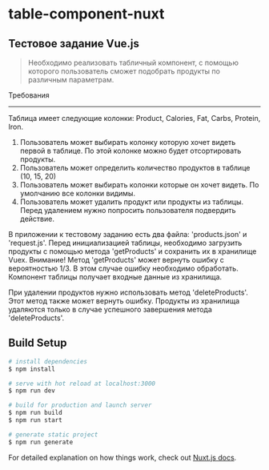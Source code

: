 # table-component-nuxt
## Тестовое задание Vue.js
>Необходимо реализовать табличный компонент, с помощью которого пользователь сможет подобрать продукты по различным параметрам.


Требования
***

Таблица имеет следующие колонки: Product, Calories, Fat, Carbs, Protein, Iron. 
1. Пользователь может выбирать колонку которую хочет видеть первой в таблице. По этой колонке можно будет отсортировать продукты. 
2. Пользователь может определить количество продуктов в таблице (10, 15, 20)
3. Пользователь может выбирать колонки которые он хочет видеть. По умолчанию все колонки видимы.
4. Пользователь может удалить продукт или продукты из таблицы. Перед удалением нужно попросить пользователя подвердить действие.

В приложении к тестовому заданию есть два файла: 'products.json' и 'request.js'. Перед инициализацией таблицы, необходимо загрузить продукты с помощью метода 'getProducts' и сохранить их в хранилище Vuex. Внимание! Метод 'getProducts' может вернуть ошибку с вероятностью 1/3. В этом случае ошибку необходимо обработать. Компонент таблицы получает входные данные из хранилища.

При удалении продуктов нужно использовать метод 'deleteProducts'. Этот метод также может вернуть ошибку. Продукты из хранилища удаляются только в случае успешного завершения метода 'deleteProducts'.

## Build Setup

```bash
# install dependencies
$ npm install

# serve with hot reload at localhost:3000
$ npm run dev

# build for production and launch server
$ npm run build
$ npm run start

# generate static project
$ npm run generate
```

For detailed explanation on how things work, check out [Nuxt.js docs](https://nuxtjs.org).
